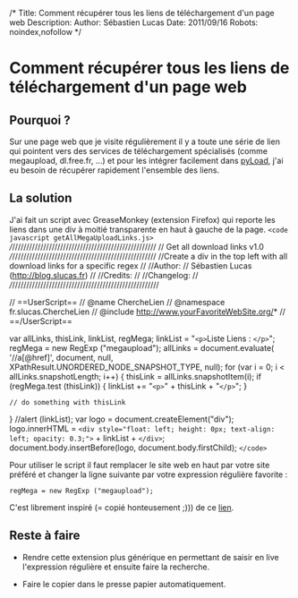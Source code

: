 /*
Title: Comment récupérer tous les liens de téléchargement d'un page web
Description: 
Author: Sébastien Lucas
Date: 2011/09/16
Robots: noindex,nofollow
*/
# Comment récupérer tous les liens de téléchargement d'un page web

## Pourquoi ?
Sur une page web que je visite régulièrement il y a toute une série de lien qui pointent vers des services de téléchargement spécialisés (comme megaupload, dl.free.fr, ...) et pour les intégrer facilement dans [pyLoad](http://pyload.org/), j'ai eu besoin de récupérer rapidement l'ensemble des liens.
## La solution

J'ai fait un script avec GreaseMonkey (extension Firefox) qui reporte les liens dans une div à moitié transparente en haut à gauche de la page.
`<code javascript getAllMegaUploadLinks.js>`
*/*///////////////////////////////////////////////////
// Get all download links v1.0
*/*///////////////////////////////////////////////////
//Create a div  in the top left with all download links for a specific regex
//
//Author:
// Sébastien Lucas (http://blog.slucas.fr)
//
//Credits:
//
//Changelog:
//
*/*////////////////////////////////////////////////////


// ==UserScript==
// @name           ChercheLien
// @namespace      fr.slucas.ChercheLien
// @include        http://www.yourFavoriteWebSite.org/*
// ==/UserScript==

var allLinks, thisLink, linkList, regMega;
linkList = "`<p>`Liste Liens : `</p>`";
regMega = new RegExp ("megaupload");
allLinks = document.evaluate(
    '//a[@href]',
    document,
    null,
    XPathResult.UNORDERED_NODE_SNAPSHOT_TYPE,
    null);
for (var i = 0; i < allLinks.snapshotLength; i++) {
    thisLink = allLinks.snapshotItem(i);
    if (regMega.test (thisLink))
    {
        linkList += "`<p>`" + thisLink + "`</p>`";
    }
    
    // do something with thisLink
}
//alert (linkList);
var logo = document.createElement("div");
logo.innerHTML = `<div style="float: left; height: 0px; text-align: left; opacity: 0.3;">` +
    linkList +
    `</div>`;
document.body.insertBefore(logo, document.body.firstChild);
`</code>`

Pour utiliser le script il faut remplacer le site web en haut par votre site préféré et changer la ligne suivante par votre expression régulière favorite :

	
	regMega = new RegExp ("megaupload");


C'est librement inspiré (= copié honteusement ;))) de ce [lien](http://diveintogreasemonkey.org/patterns/match-attribute.html).
## Reste à faire

*	Rendre cette extension plus générique en permettant de saisir en live l'expression régulière et ensuite faire la recherche.

*	Faire le copier dans le presse papier automatiquement.






